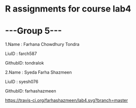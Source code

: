 # R assignments for course lab4

# ---Group 5---

1.Name : Farhana Chowdhury Tondra

LiuID : farch587

GithubID: tondralok


2.Name : Syeda Farha Shazmeen

LiuID : syesh076

GithubID: farhashazmeen


https://travis-ci.org/farhashazmeen/lab4.svg?branch=master









